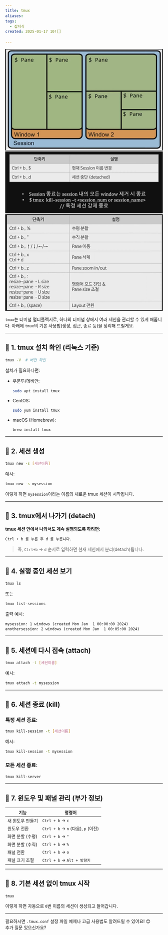 ```yaml
---
title: tmux
aliases: 
tags:
  - 잡지식
created: 2025-01-17 10![]

---
```

![Pasted image 20250117105337](../08.media/20250117105337.png)
![Pasted image 20250117105406](../08.media/20250117105406.png)
![Pasted image 20250117105309](../08.media/20250117105309.png)



`tmux`는 터미널 멀티플렉서로, 하나의 터미널 창에서 여러 세션을 관리할 수 있게 해줍니다. 아래에 `tmux`의 기본 사용법(생성, 접근, 종료 등)을 정리해 드릴게요.

---

## 🔹 1. tmux 설치 확인 (리눅스 기준)

```bash
tmux -V  # 버전 확인
```

설치가 필요하다면:

- 우분투/데비안:
  ```bash
  sudo apt install tmux
  ```

- CentOS:
  ```bash
  sudo yum install tmux
  ```

- macOS (Homebrew):
  ```bash
  brew install tmux
  ```

---

## 🔹 2. 세션 생성

```bash
tmux new -s [세션이름]
```

예시:

```bash
tmux new -s mysession
```

이렇게 하면 `mysession`이라는 이름의 새로운 tmux 세션이 시작됩니다.

---

## 🔹 3. tmux에서 나가기 (detach)

**tmux 세션 안에서 나와서도 계속 실행되도록 하려면:**

```bash
Ctrl + b 를 누른 후 d 를 누릅니다.
```

> 즉, `Ctrl+b` → `d` 순서로 입력하면 현재 세션에서 분리(detach)됩니다.

---

## 🔹 4. 실행 중인 세션 보기

```bash
tmux ls
```

또는

```bash
tmux list-sessions
```

출력 예시:

```
mysession: 1 windows (created Mon Jan  1 00:00:00 2024)
anothersession: 2 windows (created Mon Jan  1 00:05:00 2024)
```

---

## 🔹 5. 세션에 다시 접속 (attach)

```bash
tmux attach -t [세션이름]
```

예시:

```bash
tmux attach -t mysession
```

---

## 🔹 6. 세션 종료 (kill)

### 특정 세션 종료:

```bash
tmux kill-session -t [세션이름]
```

예시:

```bash
tmux kill-session -t mysession
```

### 모든 세션 종료:

```bash
tmux kill-server
```

---

## 🔹 7. 윈도우 및 패널 관리 (부가 정보)

| 기능 | 명령어 |
|------|--------|
| 새 윈도우 만들기 | `Ctrl + b` → `c` |
| 윈도우 전환 | `Ctrl + b` → `n` (다음), `p` (이전) |
| 화면 분할 (수평) | `Ctrl + b` → `"` |
| 화면 분할 (수직) | `Ctrl + b` → `%` |
| 패널 전환 | `Ctrl + b` → `o` |
| 패널 크기 조절 | `Ctrl + b` → `Alt + 방향키` |

---

## 🔹 8. 기본 세션 없이 tmux 시작

```bash
tmux
```

이렇게 하면 자동으로 `0`번 이름의 세션이 생성되고 들어갑니다.

---

필요하시면 `.tmux.conf` 설정 파일 예제나 고급 사용법도 알려드릴 수 있어요! 😊  
추가 질문 있으신가요?